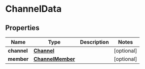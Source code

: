 
# ChannelData

## Properties
Name | Type | Description | Notes
------------ | ------------- | ------------- | -------------
**channel** | [**Channel**](Channel.md) |  |  [optional]
**member** | [**ChannelMember**](ChannelMember.md) |  |  [optional]




